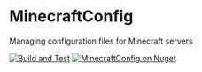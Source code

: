 # MinecraftConfig
Managing configuration files for Minecraft servers

[![Build and Test](https://github.com/ninjarobot/MinecraftConfig/actions/workflows/build-and-test.yml/badge.svg)](https://github.com/ninjarobot/MinecraftConfig/actions/workflows/build-and-test.yml)
[![MinecraftConfig on Nuget](https://buildstats.info/nuget/MinecraftConfig)](https://www.nuget.org/packages/MinecraftConfig/)